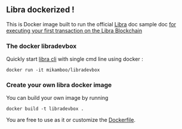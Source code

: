 ## Libra dockerized !

This is Docker image built to run the official [Libra](https://libra.org) doc sample doc [for executing your first transaction on the Libra Blockchain](https://developers.libra.org/docs/my-first-transaction)

### The docker libradevbox

Quickly start [libra cli](https://developers.libra.org/docs/reference/libra-cli) with single cmd line using docker :

```
docker run -it mikamboo/libradevbox
```

### Create your own libra docker image

You can build your own image by running

```
docker build -t libradevbox .
```

You are free to use as it or customize the [Dockerfile](https://raw.githubusercontent.com/mikamboo/libradevbox/master/Dockerfile).
